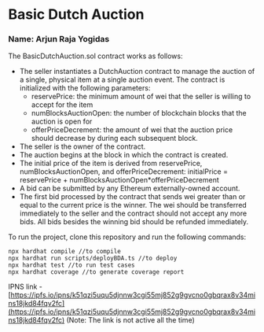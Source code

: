 # Basic Dutch Auction
### Name: Arjun Raja Yogidas

The BasicDutchAuction.sol contract works as follows:

- The seller instantiates a DutchAuction contract to manage the auction of a single, physical item at a single auction event. The contract is initialized with the following parameters: 
    -  reservePrice: the minimum amount of wei that the seller is willing to accept for the item 
    - numBlocksAuctionOpen: the number of blockchain blocks that the auction is open for
    - offerPriceDecrement: the amount of wei that the auction price should decrease by during each subsequent block. 
- The seller is the owner of the contract. 
- The auction begins at the block in which the contract is created. 
- The initial price of the item is derived from reservePrice, numBlocksAuctionOpen, and  offerPriceDecrement: initialPrice = reservePrice + numBlocksAuctionOpen*offerPriceDecrement 
- A bid can be submitted by any Ethereum externally-owned account. 
- The first bid processed by the contract that sends wei greater than or equal to the current price is the  winner. The wei should be transferred immediately to the seller and the contract should not accept  any more bids. All bids besides the winning bid should be refunded immediately. 



To run the project, clone this repository and run the following commands:

```shell
npx hardhat compile //to compile
npx hardhat run scripts/deployBDA.ts //to deploy
npx hardhat test //to run test cases
npx hardhat coverage //to generate coverage report
```


IPNS link - [https://ipfs.io/ipns/k51qzi5uqu5djnnw3cgi55mj852g9gvcno0gbqrax8v34mins18jkd84fqv2fc](https://ipfs.io/ipns/k51qzi5uqu5djnnw3cgi55mj852g9gvcno0gbqrax8v34mins18jkd84fqv2fc)
(Note: The link is not active all the time)
